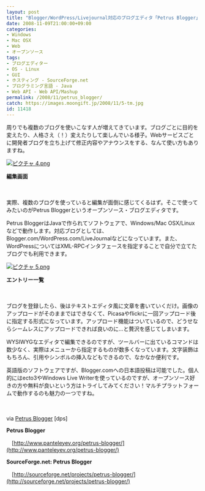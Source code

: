 ```yaml
---
layout: post
title: "Blogger/WordPress/Livejournal対応のブログエディタ「Petrus Blogger」"
date: 2008-11-09T21:00:00+09:00
categories:
- Windows
- Mac OSX
- Web
- オープンソース
tags: 
- ブログエディター
- OS - Linux
- GUI
- ホスティング - SourceForge.net
- プログラミング言語 - Java
- Web API - Web API/Mashup
permalink: /2008/11/petrus_blogger/
catch: https://images.moongift.jp/2008/11/5-tm.jpg
id: 11418
---
```

周りでも複数のブログを使いこなす人が増えてきています。ブログごとに目的を変えたり、人格さえ（！）変えたりして楽しんでいる様子。Webサービスごとに開発者ブログを立ち上げて修正内容やアナウンスをする、なんて使い方もありますね。

  

[![ピクチャ 4.png](https://images.moongift.jp/2008/11/4-tm.jpg)](https://images.moongift.jp/2008/11/4.png)  
  
**編集画面**

  

　

  

実際、複数のブログを使っていると編集が面倒に感じてくるはず。そこで使ってみたいのがPetrus Bloggerというオープンソース・ブログエディタです。

  
  
<!--more-->  

Petrus BloggerはJavaで作られてソフトウェアで、Windows/Mac OSX/Linuxなどで動作します。対応ブログとしては、Blogger.com/WordPress.com/LiveJournalなどになっています。また、WordPressについてはXML-RPCインタフェースを指定することで自分で立てたブログでも利用できます。

  

[![ピクチャ 5.png](https://images.moongift.jp/2008/11/5-tm.jpg)](https://images.moongift.jp/2008/11/51.png)  
  
**エントリー一覧**

  

　

  

ブログを登録したら、後はテキストエディタ風に文章を書いていくだけ。画像のアップロードがそのままではできなくて、Picasaやflickrに一回アップロード後に指定する形式になっています。アップロード機能はついているので、どうせならシームレスにアップロードできれば良いのに…と贅沢を感じてしまいます。

  

WYSIWYGなエディタで編集できるのですが、ツールバーに出ているコマンドは数少なく、実際はメニューから指定するものが数多くなっています。文字装飾はもちろん、引用やシンボルの挿入などもできるので、なかなか便利です。

  

英語版のソフトウェアですが、Blogger.comへの日本語投稿は可能でした。個人的にはecto3やWindows Live Writerを使っているのですが、オープンソース好きの方や無料が良いという方はトライしてみてください！マルチプラットフォームで動作するのも魅力の一つですね。

  

　

  

via [Petrus Blogger](http://dpsmac.com/3347) [dps]

  

**Petrus Blogger**  
  
　[http://www.panteleyev.org/petrus-blogger/](http://www.panteleyev.org/petrus-blogger/)

  

**SourceForge.net: Petrus Blogger**  
  
　[http://sourceforge.net/projects/petrus-blogger/](http://sourceforge.net/projects/petrus-blogger/)

  
